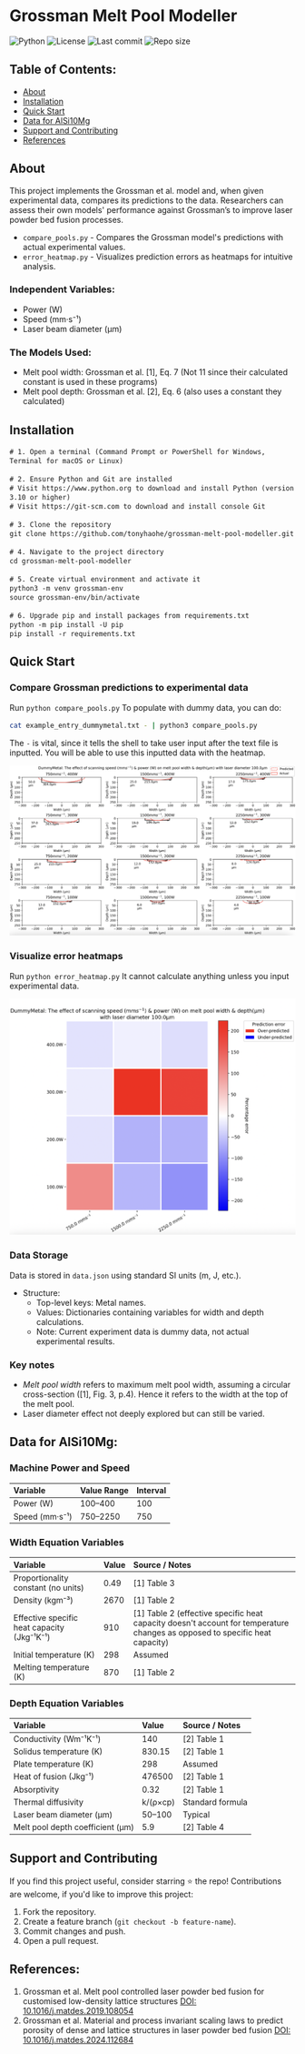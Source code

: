 # Grossman Melt Pool Modeller

![Python](https://img.shields.io/badge/python-3.10%2B-blue)
![License](https://img.shields.io/badge/license-MIT-lightgrey)
![Last commit](https://img.shields.io/github/last-commit/tonyhaohe/grossman-melt-pool-modeller)
![Repo size](https://img.shields.io/github/repo-size/tonyhaohe/grossman-melt-pool-modeller)

## Table of Contents: 

- [About](#about)
- [Installation](#installation)
- [Quick Start](#quick-start)
- [Data for AlSi10Mg](#data-for-alsi10mg)
- [Support and Contributing](#support-and-contributing)
- [References](#references)

## About 

This project implements the Grossman et al. model and, when given experimental data, compares its predictions to the data. Researchers can assess their own models' performance against Grossman’s to improve laser powder bed fusion processes.
- `compare_pools.py` - Compares the Grossman model's predictions with actual experimental values.
- `error_heatmap.py` - Visualizes prediction errors as heatmaps for intuitive analysis.

### Independent Variables:

- Power (W)
- Speed (mm·s⁻¹)
- Laser beam diameter (µm)

### The Models Used: 

- Melt pool width: Grossman et al. [1], Eq. 7 (Not 11 since their calculated constant is used in these programs)
- Melt pool depth: Grossman et al. [2], Eq. 6 (also uses a constant they calculated)

## Installation 

```
# 1. Open a terminal (Command Prompt or PowerShell for Windows, Terminal for macOS or Linux)

# 2. Ensure Python and Git are installed
# Visit https://www.python.org to download and install Python (version 3.10 or higher)
# Visit https://git-scm.com to download and install console Git 

# 3. Clone the repository
git clone https://github.com/tonyhaohe/grossman-melt-pool-modeller.git

# 4. Navigate to the project directory
cd grossman-melt-pool-modeller

# 5. Create virtual environment and activate it 
python3 -m venv grossman-env
source grossman-env/bin/activate

# 6. Upgrade pip and install packages from requirements.txt
python -m pip install -U pip
pip install -r requirements.txt
```

## Quick Start 

### Compare Grossman predictions to experimental data

Run `python compare_pools.py`
To populate with dummy data, you can do: 
```bash
cat example_entry_dummymetal.txt - | python3 compare_pools.py
```
The `-` is vital, since it tells the shell to take user input after the text file is inputted. You will be able to use this inputted data with the heatmap.
 
![compare_pools.py showing dummy data](assets/compare_pools.png)

### Visualize error heatmaps

Run `python error_heatmap.py`
It cannot calculate anything unless you input experimental data. 

![error_heatmap.py showing dummy data](assets/error_heatmap.png)

### Data Storage

Data is stored in `data.json` using standard SI units (m, J, etc.).
- Structure:
    - Top-level keys: Metal names.
    - Values: Dictionaries containing variables for width and depth calculations.
    - Note: Current experiment data is dummy data, not actual experimental results.

### Key notes

- *Melt pool width* refers to maximum melt pool width, assuming a circular cross-section ([1], Fig. 3, p.4). Hence it refers to the width at the top of the melt pool.
- Laser diameter effect not deeply explored but can still be varied.

## Data for AlSi10Mg: 

### Machine Power and Speed 

| Variable | Value Range | Interval |
|:-|:-|:-|
| Power (W) | 100–400 | 100 |
| Speed (mm·s⁻¹) | 750–2250 | 750 |

### Width Equation Variables

| Variable | Value | Source / Notes |
|:-|:-|:-|
| Proportionality constant (no units) | 0.49 | [1] Table 3 |
| Density (kgm⁻³) | 2670 | [1] Table 2 |
| Effective specific heat capacity (Jkg⁻¹K⁻¹) | 910 | [1] Table 2 (effective specific heat capacity doesn't account for temperature changes as opposed to specific heat capacity) |
| Initial temperature (K) | 298 | Assumed |
| Melting temperature (K) | 870 | [1] Table 2 |

### Depth Equation Variables

| Variable | Value | Source / Notes |
|:-|:-|:-|
| Conductivity (Wm⁻¹K⁻¹) | 140 | [2] Table 1 |
| Solidus temperature (K) | 830.15 | [2] Table 1 |
| Plate temperature (K) | 298 | Assumed |
| Heat of fusion (Jkg⁻¹) | 476500 | [2] Table 1 |
| Absorptivity | 0.32 | [2] Table 1 |
| Thermal diffusivity | k/(ρ×cp) | Standard formula |
| Laser beam diameter (μm) | 50–100 | Typical |
| Melt pool depth coefficient (μm) | 5.9 | [2] Table 4 |

## Support and Contributing 

If you find this project useful, consider starring ⭐ the repo! Contributions are welcome, if you'd like to improve this project:
1. Fork the repository.
2. Create a feature branch (`git checkout -b feature-name`).
3. Commit changes and push.
4. Open a pull request.

## References: 

1. Grossman et al. Melt pool controlled laser powder bed fusion for customised low-density lattice structures
   [DOI: 10.1016/j.matdes.2019.108054](https://doi.org/10.1016/j.matdes.2019.108054)
2. Grossman et al. Material and process invariant scaling laws to predict porosity of dense and lattice structures in laser powder bed fusion
   [DOI: 10.1016/j.matdes.2024.112684](https://doi.org/10.1016/j.matdes.2024.112684)